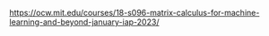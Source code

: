 https://ocw.mit.edu/courses/18-s096-matrix-calculus-for-machine-learning-and-beyond-january-iap-2023/